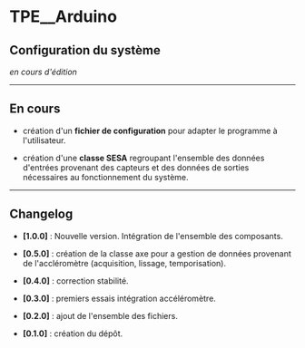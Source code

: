 # TPE__Arduino

## Configuration du système

_en cours d'édition_

***

## En cours

* création d'un **fichier de configuration** pour adapter le programme à l'utilisateur.

* création d'une **classe SESA** regroupant l'ensemble des données d'entrées provenant des capteurs et des données de sorties nécessaires au fonctionnement du système.

***

## Changelog

* **[1.0.0]** : Nouvelle version. Intégration de l'ensemble des composants.

* **[0.5.0]** : création de la classe axe pour a gestion de données provenant de l'accléromètre (acquisition, lissage, temporisation).

* **[0.4.0]** : correction stabilité.

* **[0.3.0]** : premiers essais intégration accéléromètre.

* **[0.2.0]** : ajout de l'ensemble des fichiers.

* **[0.1.0]** : création du dépôt.
